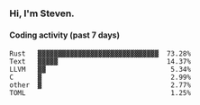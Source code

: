 ### Hi, I'm Steven.

#### Coding activity (past 7 days)
```
Rust   ▓▓▓▓▓▓▓▓▓▓▓▓▓▓▓▓▓▓▓▓▓▓▓▓▓▓▓▓▓▓  73.28%
Text   ▓▓▓▓▓                           14.37%
LLVM   ▓▓                               5.34%
C      ▓                                2.99%
other  ▓                                2.77%
TOML                                    1.25%
```
